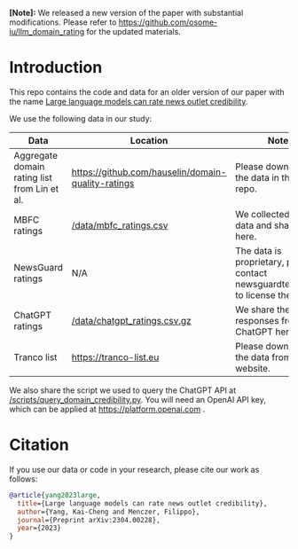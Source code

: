 **[Note]:** We released a new version of the paper with substantial modifications. Please refer to https://github.com/osome-iu/llm_domain_rating for the updated materials.

# Introduction

This repo contains the code and data for an older version of our paper with the name [Large language models can rate news outlet credibility](https://arxiv.org/abs/2304.00228).

We use the following data in our study:

| Data | Location | Note |
|------|----------|------|
| Aggregate domain rating list from Lin et al. | https://github.com/hauselin/domain-quality-ratings | Please download the data in their repo. |
| MBFC ratings | [/data/mbfc_ratings.csv](/data/mbfc_ratings.csv) | We collected the data and share it here. |
| NewsGuard ratings | N/A | The data is proprietary, please contact newsguardtech.com to license the data. |
| ChatGPT ratings | [/data/chatgpt_ratings.csv.gz](/data/chatgpt_ratings.csv.gz) | We share the responses from ChatGPT here. |
| Tranco list | https://tranco-list.eu | Please download the data from their website. |

We also share the script we used to query the ChatGPT API at [/scripts/query_domain_credibility.py](/scripts/query_domain_credibility.py).
You will need an OpenAI API key, which can be applied at https://platform.openai.com .

# Citation

If you use our data or code in your research, please cite our work as follows:

```bib
@article{yang2023large,
  title={Large language models can rate news outlet credibility},
  author={Yang, Kai-Cheng and Menczer, Filippo},
  journal={Preprint arXiv:2304.00228},
  year={2023}
}
```
